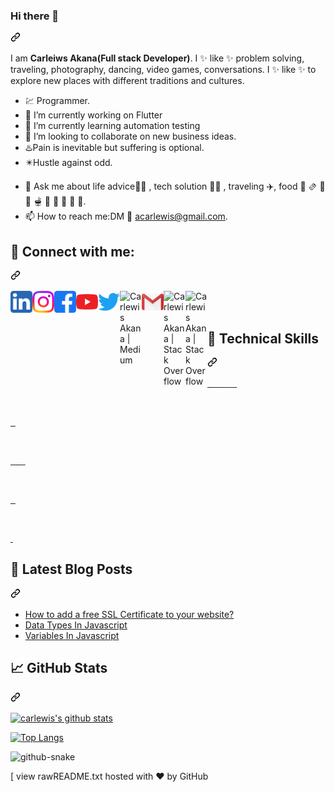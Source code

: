 <article class="markdown-body entry-content container-lg f5" itemprop="text">
  <div class="markdown-heading" dir="auto">
    <h3 class="heading-element" dir="auto">Hi there 👋</h3>
    <a id="user-content-hi-there-" class="anchor" aria-label="Permalink: Hi there 👋" href="#hi-there-">
      <svg class="octicon octicon-link" viewBox="0 0 16 16" version="1.1" width="16" height="16" aria-hidden="true">
        <path d="m7.775 3.275 1.25-1.25a3.5 3.5 0 1 1 4.95 4.95l-2.5 2.5a3.5 3.5 0 0 1-4.95 0 .751.751 0 0 1 .018-1.042.751.751 0 0 1 1.042-.018 1.998 1.998 0 0 0 2.83 0l2.5-2.5a2.002 2.002 0 0 0-2.83-2.83l-1.25 1.25a.751.751 0 0 1-1.042-.018.751.751 0 0 1-.018-1.042Zm-4.69 9.64a1.998 1.998 0 0 0 2.83 0l1.25-1.25a.751.751 0 0 1 1.042.018.751.751 0 0 1 .018 1.042l-1.25 1.25a3.5 3.5 0 1 1-4.95-4.95l2.5-2.5a3.5 3.5 0 0 1 4.95 0 .751.751 0 0 1-.018 1.042.751.751 0 0 1-1.042.018 1.998 1.998 0 0 0-2.83 0l-2.5 2.5a1.998 1.998 0 0 0 0 2.83Z"></path>
      </svg>
    </a>
  </div>
  <p dir="auto">I am <strong>Carleiws Akana(Full stack Developer)</strong>. I ✨ like ✨  problem solving, traveling, photography, dancing, video games, conversations. I ✨ like ✨  to explore new places with different traditions and cultures.</p>
  <ul dir="auto">
    <li>💹 Programmer.</li>
    <li>🔭 I’m currently working on Flutter</li>
    <li>🌱 I’m currently learning automation testing</li>
    <li>👯 I’m looking to collaborate on new business ideas.</li>
    <li>♨️Pain is inevitable but suffering is optional.</li>
    <li>✴️Hustle against odd.</li>
  </ul>

  <ul dir="auto">
    <li>💬 Ask me about life advice🤣🤣 , tech solution 👩‍💻 , traveling <g-emoji class="g-emoji" alias="airplane">✈️</g-emoji>, food 🌯 🫔 🥗 🥘 🫕 🥫 🍝 🍜 🍲 🍛.</li>
    <li>📫 How to reach me:DM 📱 <a href="mailto:acarlewis@gmail.com">acarlewis@gmail.com</a>.</li>
  </ul>
  <div class="markdown-heading" dir="auto">
    <h2 class="heading-element" dir="auto">🤝 Connect with me:</h2>
    <a id="user-content--connect-with-me" class="anchor" aria-label="Permalink: 🤝 Connect with me:" href="#-connect-with-me">
      <svg class="octicon octicon-link" viewBox="0 0 16 16" version="1.1" width="16" height="16" aria-hidden="true">
        <path d="m7.775 3.275 1.25-1.25a3.5 3.5 0 1 1 4.95 4.95l-2.5 2.5a3.5 3.5 0 0 1-4.95 0 .751.751 0 0 1 .018-1.042.751.751 0 0 1 1.042-.018 1.998 1.998 0 0 0 2.83 0l2.5-2.5a2.002 2.002 0 0 0-2.83-2.83l-1.25 1.25a.751.751 0 0 1-1.042-.018.751.751 0 0 1-.018-1.042Zm-4.69 9.64a1.998 1.998 0 0 0 2.83 0l1.25-1.25a.751.751 0 0 1 1.042.018.751.751 0 0 1 .018 1.042l-1.25 1.25a3.5 3.5 0 1 1-4.95-4.95l2.5-2.5a3.5 3.5 0 0 1 4.95 0 .751.751 0 0 1-.018 1.042.751.751 0 0 1-1.042.018 1.998 1.998 0 0 0-2.83 0l-2.5 2.5a1.998 1.998 0 0 0 0 2.83Z"></path>
      </svg>
    </a>
  </div>
  <p dir="auto">
    <a href="https://www.linkedin.com/in/carlewis-akana-2226341b7/" rel="nofollow">
      <img align="left" src="https://raw.githubusercontent.com/deepajarout/deepajarout/main/5296501_linkedin_network_linkedin logo_icon.png" alt="Carlewis Akana | LinkedIn" width="35px" style="max-width: 100%;">
    </a>
  </p>
  <p dir="auto">
    <a href="https://instagram.com/a_carlewis" rel="nofollow">
      <img align="left" src="https://raw.githubusercontent.com/deepajarout/deepajarout/main/5296765_camera_instagram_instagram logo_icon.png" alt="Carlewis Akana | Instagram" width="35px" style="max-width: 100%;">
    </a>
  </p>
  <p dir="auto">
    <a href="https://www.facebook.com/carlewis-akana" rel="nofollow">
      <img align="left" src="https://raw.githubusercontent.com/deepajarout/deepajarout/main/5365678_fb_facebook_facebook logo_icon.png" alt="Carlewis Akana | Facebook" width="35px" style="max-width: 100%;">
    </a>
  </p>
  <p dir="auto">
    <a href="https://www.youtube.com/channel/carlewis2163" rel="nofollow">
      <img align="left" src="https://raw.githubusercontent.com/deepajarout/deepajarout/main/5296521_play_video_vlog_youtube_youtube logo_icon.png" alt="Carlewis Akana | Youtube" width="35px" style="max-width: 100%;">
    </a>
  </p>
  <p dir="auto">
    <a href="https://twitter.com/CarlewisAkana" rel="nofollow">
      <img align="left" src="https://raw.githubusercontent.com/deepajarout/deepajarout/main/5296514_bird_tweet_twitter_twitter logo_icon.png" alt="Carlewis Akana | Twitter" width="35px" style="max-width: 100%;">
    </a>
  </p>
  <p dir="auto">
    <a href="https://www.sololearn.com/en/Profile/9491560" rel="nofollow">
      <img align="left" src="https://e7.pngegg.com/pngimages/243/80/png-clipart-sololearn-computer-programming-android-android-text-logo-thumbnail.png" alt="Carlewis Akana | Medium" width="35px" style="max-width: 100%;">
    </a>
  </p>
  <p dir="auto">
    <a href="acarlewis@gmail.com">
      <img align="left" src="https://raw.githubusercontent.com/deepajarout/deepajarout/main/2993691_brand_brands_gmail_logo_logos_icon.png" alt="Carlewis Akana | Gmail" width="35px" style="max-width: 100%;">
    </a>
  </p>
  <p dir="auto">
    <a href="https://stackoverflow.com/users/12204480/carlewis" rel="nofollow">
      <img align="left" src="https://cdn2.iconfinder.com/data/icons/social-icons-33/128/Stack_Overflow-512.png" alt="Carlewis Akana | Stack Overflow" width="35px" style="max-width: 100%;">
    </a>
  </p>
    <p dir="auto">
    <a href="http://cyclone.42web.io/?i=1" rel="nofollow">
      <img align="left" src="https://img.freepik.com/free-vector/gradient-world-wide-web-internet_78370-4896.jpg?semt=ais_hybrid" alt="Carlewis Akana | Stack Overflow" width="35px" style="max-width: 100%;">
    </a>
  </p>
  <br>
  <br>
  <div class="markdown-heading" dir="auto">
    <h2 class="heading-element" dir="auto">💼 Technical Skills</h2>
    <a id="user-content--technical-skills" class="anchor" aria-label="Permalink: 💼 Technical Skills" href="#-technical-skills">
      <svg class="octicon octicon-link" viewBox="0 0 16 16" version="1.1" width="16" height="16" aria-hidden="true">
        <path d="m7.775 3.275 1.25-1.25a3.5 3.5 0 1 1 4.95 4.95l-2.5 2.5a3.5 3.5 0 0 1-4.95 0 .751.751 0 0 1 .018-1.042.751.751 0 0 1 1.042-.018 1.998 1.998 0 0 0 2.83 0l2.5-2.5a2.002 2.002 0 0 0-2.83-2.83l-1.25 1.25a.751.751 0 0 1-1.042-.018.751.751 0 0 1-.018-1.042Zm-4.69 9.64a1.998 1.998 0 0 0 2.83 0l1.25-1.25a.751.751 0 0 1 1.042.018.751.751 0 0 1 .018 1.042l-1.25 1.25a3.5 3.5 0 1 1-4.95-4.95l2.5-2.5a3.5 3.5 0 0 1 4.95 0 .751.751 0 0 1-.018 1.042.751.751 0 0 1-1.042.018 1.998 1.998 0 0 0-2.83 0l-2.5 2.5a1.998 1.998 0 0 0 0 2.83Z"></path>
      </svg>
    </a>
  </div>
  <p dir="auto">
    <a target="_blank" rel="noopener noreferrer nofollow" href="https://camo.githubusercontent.com/9f06762b8feb28a94829eef10b7b32ba3dffc2cad2250be89d34c1b85b0f3e7e/68747470733a2f2f696d672e736869656c64732e696f2f62616467652f67616d696e672d756e6974792d696e666f726d6174696f6e616c3f7374796c653d666c6174266c6f676f3d756e697479266c6f676f436f6c6f723d7768697465">
      <img src="https://camo.githubusercontent.com/9f06762b8feb28a94829eef10b7b32ba3dffc2cad2250be89d34c1b85b0f3e7e/68747470733a2f2f696d672e736869656c64732e696f2f62616467652f67616d696e672d756e6974792d696e666f726d6174696f6e616c3f7374796c653d666c6174266c6f676f3d756e697479266c6f676f436f6c6f723d7768697465" alt="" data-canonical-src="https://img.shields.io/badge/gaming-unity-informational?style=flat&amp;logo=unity&amp;logoColor=white" style="max-width: 100%;">
    </a>
    <a target="_blank" rel="noopener noreferrer nofollow" href="https://camo.githubusercontent.com/23a10ff2c11462fd99f7e172a9bec958fc3c5fc46f5fa4e7a92591fd7532b9b6/68747470733a2f2f696d672e736869656c64732e696f2f62616467652f4672616d65776f726b2d6e6f64652e6a732d696e666f726d6174696f6e616c3f7374796c653d666c6174266c6f676f3d6e6f64652e6a73266c6f676f436f6c6f723d7768697465">
      <img src="https://camo.githubusercontent.com/23a10ff2c11462fd99f7e172a9bec958fc3c5fc46f5fa4e7a92591fd7532b9b6/68747470733a2f2f696d672e736869656c64732e696f2f62616467652f4672616d65776f726b2d6e6f64652e6a732d696e666f726d6174696f6e616c3f7374796c653d666c6174266c6f676f3d6e6f64652e6a73266c6f676f436f6c6f723d7768697465" alt="" data-canonical-src="https://img.shields.io/badge/Framework-node.js-informational?style=flat&amp;logo=node.js&amp;logoColor=white" style="max-width: 100%;">
    </a>
    <a target="_blank" rel="noopener noreferrer nofollow" href="https://camo.githubusercontent.com/8253304b21de1c3226ac4278a35ea0dc9fdc4bd1cd541f930418c22465c94a5f/68747470733a2f2f696d672e736869656c64732e696f2f62616467652f44617461626173652d4d6f6e676f44422d696e666f726d6174696f6e616c3f7374796c653d666c6174266c6f676f3d6d6f6e676f6462266c6f676f436f6c6f723d7768697465">
      <img src="https://camo.githubusercontent.com/8253304b21de1c3226ac4278a35ea0dc9fdc4bd1cd541f930418c22465c94a5f/68747470733a2f2f696d672e736869656c64732e696f2f62616467652f44617461626173652d4d6f6e676f44422d696e666f726d6174696f6e616c3f7374796c653d666c6174266c6f676f3d6d6f6e676f6462266c6f676f436f6c6f723d7768697465" alt="" data-canonical-src="https://img.shields.io/badge/Database-MongoDB-informational?style=flat&amp;logo=mongodb&amp;logoColor=white" style="max-width: 100%;">
    </a>
    <a target="_blank" rel="noopener noreferrer nofollow" href="https://camo.githubusercontent.com/14a824c0e84a0a41bb8abadde24714bbc6ba2016fa78e4be25060a1067cc3a9f/68747470733a2f2f696d672e736869656c64732e696f2f62616467652f436f64652d52656163742d696e666f726d6174696f6e616c3f7374796c653d666c6174266c6f676f3d726561637426636f6c6f723d363144414642">
      <img src="https://camo.githubusercontent.com/14a824c0e84a0a41bb8abadde24714bbc6ba2016fa78e4be25060a1067cc3a9f/68747470733a2f2f696d672e736869656c64732e696f2f62616467652f436f64652d52656163742d696e666f726d6174696f6e616c3f7374796c653d666c6174266c6f676f3d726561637426636f6c6f723d363144414642" alt="" data-canonical-src="https://img.shields.io/badge/Code-React-informational?style=flat&amp;logo=react&amp;color=61DAFB" style="max-width: 100%;">
    </a>
    <a target="_blank" rel="noopener noreferrer nofollow" href="https://camo.githubusercontent.com/aaca38b4605cdad6dcb92a737704ac43dd24df7d057389a894af545f897d658e/68747470733a2f2f696d672e736869656c64732e696f2f62616467652f436f64652d52656475782d696e666f726d6174696f6e616c3f7374796c653d666c6174266c6f676f3d526564757826636f6c6f723d373634414243">
      <img src="https://camo.githubusercontent.com/aaca38b4605cdad6dcb92a737704ac43dd24df7d057389a894af545f897d658e/68747470733a2f2f696d672e736869656c64732e696f2f62616467652f436f64652d52656475782d696e666f726d6174696f6e616c3f7374796c653d666c6174266c6f676f3d526564757826636f6c6f723d373634414243" alt="" data-canonical-src="https://img.shields.io/badge/Code-Redux-informational?style=flat&amp;logo=Redux&amp;color=764ABC" style="max-width: 100%;">
    </a>
    <a target="_blank" rel="noopener noreferrer nofollow" href="https://camo.githubusercontent.com/242c67a619771792ab20da1cac2f6afa28c6ec88363bcfd63272cb3179647960/68747470733a2f2f696d672e736869656c64732e696f2f62616467652f436f64652d4a6176615363726970742d696e666f726d6174696f6e616c3f7374796c653d666c6174266c6f676f3d4a61766153637269707426636f6c6f723d463744463145">
      <img src="https://camo.githubusercontent.com/242c67a619771792ab20da1cac2f6afa28c6ec88363bcfd63272cb3179647960/68747470733a2f2f696d672e736869656c64732e696f2f62616467652f436f64652d4a6176615363726970742d696e666f726d6174696f6e616c3f7374796c653d666c6174266c6f676f3d4a61766153637269707426636f6c6f723d463744463145" alt="" data-canonical-src="https://img.shields.io/badge/Code-JavaScript-informational?style=flat&amp;logo=JavaScript&amp;color=F7DF1E" style="max-width: 100%;">
    </a>
    <a target="_blank" rel="noopener noreferrer nofollow" href="https://camo.githubusercontent.com/d7c4890707b68850edc94513b6085a0eab00d118deb66ab765f733b9b8776969/68747470733a2f2f696d672e736869656c64732e696f2f62616467652f436f64652d48544d4c352d696e666f726d6174696f6e616c3f7374796c653d666c6174266c6f676f3d48544d4c3526636f6c6f723d453334463236">
      <img src="https://camo.githubusercontent.com/d7c4890707b68850edc94513b6085a0eab00d118deb66ab765f733b9b8776969/68747470733a2f2f696d672e736869656c64732e696f2f62616467652f436f64652d48544d4c352d696e666f726d6174696f6e616c3f7374796c653d666c6174266c6f676f3d48544d4c3526636f6c6f723d453334463236" alt="" data-canonical-src="https://img.shields.io/badge/Code-HTML5-informational?style=flat&amp;logo=HTML5&amp;color=E34F26" style="max-width: 100%;">
    </a>
    <a target="_blank" rel="noopener noreferrer nofollow" href="https://camo.githubusercontent.com/bfc6a44be8c9b846b73767c87a2790cf2532e30e8ed58491bb390c988fc06a98/68747470733a2f2f696d672e736869656c64732e696f2f62616467652f436f64652d506f737467726553514c2d696e666f726d6174696f6e616c3f7374796c653d666c6174266c6f676f3d506f737467726553514c26636f6c6f723d333336373931">
      <img src="https://camo.githubusercontent.com/bfc6a44be8c9b846b73767c87a2790cf2532e30e8ed58491bb390c988fc06a98/68747470733a2f2f696d672e736869656c64732e696f2f62616467652f436f64652d506f737467726553514c2d696e666f726d6174696f6e616c3f7374796c653d666c6174266c6f676f3d506f737467726553514c26636f6c6f723d333336373931" alt="" data-canonical-src="https://img.shields.io/badge/Code-PostgreSQL-informational?style=flat&amp;logo=PostgreSQL&amp;color=336791" style="max-width: 100%;">
    </a>
    <a target="_blank" rel="noopener noreferrer nofollow" href="https://camo.githubusercontent.com/a60b69f8af9053d1004320b7cf10d49d7f5143ef8985667e7cfecca312dc14d9/68747470733a2f2f696d672e736869656c64732e696f2f62616467652f436f64652d53514c6974652d696e666f726d6174696f6e616c3f7374796c653d666c6174266c6f676f3d53514c69746526636f6c6f723d303033423537">
      <img src="https://camo.githubusercontent.com/a60b69f8af9053d1004320b7cf10d49d7f5143ef8985667e7cfecca312dc14d9/68747470733a2f2f696d672e736869656c64732e696f2f62616467652f436f64652d53514c6974652d696e666f726d6174696f6e616c3f7374796c653d666c6174266c6f676f3d53514c69746526636f6c6f723d303033423537" alt="" data-canonical-src="https://img.shields.io/badge/Code-SQLite-informational?style=flat&amp;logo=SQLite&amp;color=003B57" style="max-width: 100%;">
    </a>
    <a target="_blank" rel="noopener noreferrer nofollow" href="https://camo.githubusercontent.com/90694fa5b9bfbadd8fb4f6769161e845c21ffe16ee940418ed64775e5c9994ee/68747470733a2f2f696d672e736869656c64732e696f2f62616467652f436f64652d547970657363726970742d696e666f726d6174696f6e616c3f7374796c653d666c6174266c6f676f3d74797065736372697074266c6f676f436f6c6f723d7768697465">
      <img src="https://camo.githubusercontent.com/90694fa5b9bfbadd8fb4f6769161e845c21ffe16ee940418ed64775e5c9994ee/68747470733a2f2f696d672e736869656c64732e696f2f62616467652f436f64652d547970657363726970742d696e666f726d6174696f6e616c3f7374796c653d666c6174266c6f676f3d74797065736372697074266c6f676f436f6c6f723d7768697465" alt="" data-canonical-src="https://img.shields.io/badge/Code-Typescript-informational?style=flat&amp;logo=typescript&amp;logoColor=white" style="max-width: 100%;">
    </a>
    <a target="_blank" rel="noopener noreferrer nofollow" href="https://camo.githubusercontent.com/9ac91734c808ed4a9da0e769b83f083193075174dedf38a792f2b52bc763e2eb/68747470733a2f2f696d672e736869656c64732e696f2f62616467652f636f64652d4772617068514c2d696e666f726d6174696f6e616c3f7374796c653d666c6174266c6f676f3d6772617068716c266c6f676f436f6c6f723d7768697465">
      <img src="https://camo.githubusercontent.com/9ac91734c808ed4a9da0e769b83f083193075174dedf38a792f2b52bc763e2eb/68747470733a2f2f696d672e736869656c64732e696f2f62616467652f636f64652d4772617068514c2d696e666f726d6174696f6e616c3f7374796c653d666c6174266c6f676f3d6772617068716c266c6f676f436f6c6f723d7768697465" alt="" data-canonical-src="https://img.shields.io/badge/code-GraphQL-informational?style=flat&amp;logo=graphql&amp;logoColor=white" style="max-width: 100%;">
    </a>
    <a target="_blank" rel="noopener noreferrer nofollow" href="https://camo.githubusercontent.com/e48d1d2a02baef60a94456e0b6c7f90e89e358a8ef353e21ffa2ba383b47cca7/68747470733a2f2f696d672e736869656c64732e696f2f62616467652f636f64652d4a57542d696e666f726d6174696f6e616c3f7374796c653d666c6174266c6f676f3d4a534f4e253230776562253230746f6b656e73">
      <img src="https://camo.githubusercontent.com/e48d1d2a02baef60a94456e0b6c7f90e89e358a8ef353e21ffa2ba383b47cca7/68747470733a2f2f696d672e736869656c64732e696f2f62616467652f636f64652d4a57542d696e666f726d6174696f6e616c3f7374796c653d666c6174266c6f676f3d4a534f4e253230776562253230746f6b656e73" alt="" data-canonical-src="https://img.shields.io/badge/code-JWT-informational?style=flat&amp;logo=JSON%20web%20tokens" style="max-width: 100%;">
    </a>
    <a target="_blank" rel="noopener noreferrer nofollow" href="https://camo.githubusercontent.com/8e23a6d874199d23a896f81fab20e445da6ec6a0f960da9634cb49b622519d7e/68747470733a2f2f696d672e736869656c64732e696f2f62616467652f636f64652d47554c502d696e666f726d6174696f6e616c3f7374796c653d666c6174266c6f676f3d67756c70266c6f676f436f6c6f723d7768697465">
      <img src="https://camo.githubusercontent.com/8e23a6d874199d23a896f81fab20e445da6ec6a0f960da9634cb49b622519d7e/68747470733a2f2f696d672e736869656c64732e696f2f62616467652f636f64652d47554c502d696e666f726d6174696f6e616c3f7374796c653d666c6174266c6f676f3d67756c70266c6f676f436f6c6f723d7768697465" alt="" data-canonical-src="https://img.shields.io/badge/code-GULP-informational?style=flat&amp;logo=gulp&amp;logoColor=white" style="max-width: 100%;">
    </a>
  </p>
  <br>
  <p dir="auto">
    <a target="_blank" rel="noopener noreferrer nofollow" href="https://camo.githubusercontent.com/158f0f18972e114aaa28b21ed69ca4064e3dfe29d8fb3c5014088eb13f048150/68747470733a2f2f696d672e736869656c64732e696f2f62616467652f5374796c652d426f6f7473747261702d696e666f726d6174696f6e616c3f7374796c653d666c6174266c6f676f3d426f6f74737472617026636f6c6f723d373935324233">
      <img src="https://camo.githubusercontent.com/158f0f18972e114aaa28b21ed69ca4064e3dfe29d8fb3c5014088eb13f048150/68747470733a2f2f696d672e736869656c64732e696f2f62616467652f5374796c652d426f6f7473747261702d696e666f726d6174696f6e616c3f7374796c653d666c6174266c6f676f3d426f6f74737472617026636f6c6f723d373935324233" alt="" data-canonical-src="https://img.shields.io/badge/Style-Bootstrap-informational?style=flat&amp;logo=Bootstrap&amp;color=7952B3" style="max-width: 100%;">
    </a>
    <a target="_blank" rel="noopener noreferrer nofollow" href="https://camo.githubusercontent.com/03afade71191a329046aec0c7df933fbbf1f58adeb6aa0432e5bf0bc4475d37c/68747470733a2f2f696d672e736869656c64732e696f2f62616467652f5374796c652d435353332d696e666f726d6174696f6e616c3f7374796c653d666c6174266c6f676f3d4353533326636f6c6f723d313537324236">
      <img src="https://camo.githubusercontent.com/03afade71191a329046aec0c7df933fbbf1f58adeb6aa0432e5bf0bc4475d37c/68747470733a2f2f696d672e736869656c64732e696f2f62616467652f5374796c652d435353332d696e666f726d6174696f6e616c3f7374796c653d666c6174266c6f676f3d4353533326636f6c6f723d313537324236" alt="" data-canonical-src="https://img.shields.io/badge/Style-CSS3-informational?style=flat&amp;logo=CSS3&amp;color=1572B6" style="max-width: 100%;">
    </a>
    <a target="_blank" rel="noopener noreferrer nofollow" href="https://camo.githubusercontent.com/d00ff24013b8b052f7dda1db08a05abad75fe1d536a25fe94f2776fae746e62b/68747470733a2f2f696d672e736869656c64732e696f2f62616467652f5374796c652d7374796c65642d2d636f6d706f6e656e74732d696e666f726d6174696f6e616c3f7374796c653d666c6174266c6f676f3d7374796c65642d636f6d706f6e656e747326636f6c6f723d444237303933">
      <img src="https://camo.githubusercontent.com/d00ff24013b8b052f7dda1db08a05abad75fe1d536a25fe94f2776fae746e62b/68747470733a2f2f696d672e736869656c64732e696f2f62616467652f5374796c652d7374796c65642d2d636f6d706f6e656e74732d696e666f726d6174696f6e616c3f7374796c653d666c6174266c6f676f3d7374796c65642d636f6d706f6e656e747326636f6c6f723d444237303933" alt="" data-canonical-src="https://img.shields.io/badge/Style-styled--components-informational?style=flat&amp;logo=styled-components&amp;color=DB7093" style="max-width: 100%;">
    </a>
  </p>
  <br>
  <p dir="auto">
    <a target="_blank" rel="noopener noreferrer nofollow" href="https://camo.githubusercontent.com/4f31494a26a94a43e4e6a711afcb44811353ba3aa69ad9289c3464fa8ecf9f11/68747470733a2f2f696d672e736869656c64732e696f2f62616467652f546f6f6c732d4669676d612d696e666f726d6174696f6e616c3f7374796c653d666c6174266c6f676f3d4669676d6126636f6c6f723d463234453145">
      <img src="https://camo.githubusercontent.com/4f31494a26a94a43e4e6a711afcb44811353ba3aa69ad9289c3464fa8ecf9f11/68747470733a2f2f696d672e736869656c64732e696f2f62616467652f546f6f6c732d4669676d612d696e666f726d6174696f6e616c3f7374796c653d666c6174266c6f676f3d4669676d6126636f6c6f723d463234453145" alt="" data-canonical-src="https://img.shields.io/badge/Tools-Figma-informational?style=flat&amp;logo=Figma&amp;color=F24E1E" style="max-width: 100%;">
    </a>
    <a target="_blank" rel="noopener noreferrer nofollow" href="https://camo.githubusercontent.com/f92a4aa2cf0d265b31a1d6ce42df02ee746083604782a6af8302e3b2bd4cb9f3/68747470733a2f2f696d672e736869656c64732e696f2f62616467652f546f6f6c732d4e504d2d696e666f726d6174696f6e616c3f7374796c653d666c6174266c6f676f3d4e504d26636f6c6f723d434233383337">
      <img src="https://camo.githubusercontent.com/f92a4aa2cf0d265b31a1d6ce42df02ee746083604782a6af8302e3b2bd4cb9f3/68747470733a2f2f696d672e736869656c64732e696f2f62616467652f546f6f6c732d4e504d2d696e666f726d6174696f6e616c3f7374796c653d666c6174266c6f676f3d4e504d26636f6c6f723d434233383337" alt="" data-canonical-src="https://img.shields.io/badge/Tools-NPM-informational?style=flat&amp;logo=NPM&amp;color=CB3837" style="max-width: 100%;">
    </a>
    <a target="_blank" rel="noopener noreferrer nofollow" href="https://camo.githubusercontent.com/5deebc63e4004fd0df809467ae18d1e709d28d58d0741a5772ee67a8460eff59/68747470733a2f2f696d672e736869656c64732e696f2f62616467652f546f6f6c732d4865726f6b752d696e666f726d6174696f6e616c3f7374796c653d666c6174266c6f676f3d4865726f6b7526636f6c6f723d343330303938">
      <img src="https://camo.githubusercontent.com/5deebc63e4004fd0df809467ae18d1e709d28d58d0741a5772ee67a8460eff59/68747470733a2f2f696d672e736869656c64732e696f2f62616467652f546f6f6c732d4865726f6b752d696e666f726d6174696f6e616c3f7374796c653d666c6174266c6f676f3d4865726f6b7526636f6c6f723d343330303938" alt="" data-canonical-src="https://img.shields.io/badge/Tools-Heroku-informational?style=flat&amp;logo=Heroku&amp;color=430098" style="max-width: 100%;">
    </a>
    <a target="_blank" rel="noopener noreferrer nofollow" href="https://camo.githubusercontent.com/ca7928be12661e5ab4d82ccc0dacc704aac13f5f6ee05e4a8752a2aed6562a4d/68747470733a2f2f696d672e736869656c64732e696f2f62616467652f546f6f6c732d4769742d696e666f726d6174696f6e616c3f7374796c653d666c6174266c6f676f3d47697426636f6c6f723d463035303332">
      <img src="https://camo.githubusercontent.com/ca7928be12661e5ab4d82ccc0dacc704aac13f5f6ee05e4a8752a2aed6562a4d/68747470733a2f2f696d672e736869656c64732e696f2f62616467652f546f6f6c732d4769742d696e666f726d6174696f6e616c3f7374796c653d666c6174266c6f676f3d47697426636f6c6f723d463035303332" alt="" data-canonical-src="https://img.shields.io/badge/Tools-Git-informational?style=flat&amp;logo=Git&amp;color=F05032" style="max-width: 100%;">
    </a>
    <a target="_blank" rel="noopener noreferrer nofollow" href="https://camo.githubusercontent.com/6f3217e893b76198e13786e2049646c58166cd72e8376e2bb2bdd9c515ee388f/68747470733a2f2f696d672e736869656c64732e696f2f62616467652f546f6f6c732d4769744875622d696e666f726d6174696f6e616c3f7374796c653d666c6174266c6f676f3d47697448756226636f6c6f723d313831373137">
      <img src="https://camo.githubusercontent.com/6f3217e893b76198e13786e2049646c58166cd72e8376e2bb2bdd9c515ee388f/68747470733a2f2f696d672e736869656c64732e696f2f62616467652f546f6f6c732d4769744875622d696e666f726d6174696f6e616c3f7374796c653d666c6174266c6f676f3d47697448756226636f6c6f723d313831373137" alt="" data-canonical-src="https://img.shields.io/badge/Tools-GitHub-informational?style=flat&amp;logo=GitHub&amp;color=181717" style="max-width: 100%;">
    </a>
    <a target="_blank" rel="noopener noreferrer nofollow" href="https://camo.githubusercontent.com/25c7064544b61c39e97477f9a39750ecc4a6bf062e040a0035f6b78a115697cb/68747470733a2f2f696d672e736869656c64732e696f2f62616467652f546f6f6c732d6269746275636b65742d696e666f726d6174696f6e616c3f7374796c653d666c6174266c6f676f3d6269746275636b6574266c6f676f436f6c6f723d7768697465">
      <img src="https://camo.githubusercontent.com/25c7064544b61c39e97477f9a39750ecc4a6bf062e040a0035f6b78a115697cb/68747470733a2f2f696d672e736869656c64732e696f2f62616467652f546f6f6c732d6269746275636b65742d696e666f726d6174696f6e616c3f7374796c653d666c6174266c6f676f3d6269746275636b6574266c6f676f436f6c6f723d7768697465" alt="" data-canonical-src="https://img.shields.io/badge/Tools-bitbucket-informational?style=flat&amp;logo=bitbucket&amp;logoColor=white" style="max-width: 100%;">
    </a>
    <a target="_blank" rel="noopener noreferrer nofollow" href="https://camo.githubusercontent.com/d360cae64798160842c7f24690b3949f6e5a83bbdde44c21d25a398b22ea9e57/68747470733a2f2f696d672e736869656c64732e696f2f62616467652f546f6f6c732d6769746875622d696e666f726d6174696f6e616c3f7374796c653d666c6174266c6f676f3d676974687562266c6f676f436f6c6f723d7768697465">
      <img src="https://camo.githubusercontent.com/d360cae64798160842c7f24690b3949f6e5a83bbdde44c21d25a398b22ea9e57/68747470733a2f2f696d672e736869656c64732e696f2f62616467652f546f6f6c732d6769746875622d696e666f726d6174696f6e616c3f7374796c653d666c6174266c6f676f3d676974687562266c6f676f436f6c6f723d7768697465" alt="" data-canonical-src="https://img.shields.io/badge/Tools-github-informational?style=flat&amp;logo=github&amp;logoColor=white" style="max-width: 100%;">
    </a>
  </p>
  <br>
  <p dir="auto">
    <a target="_blank" rel="noopener noreferrer nofollow" href="https://camo.githubusercontent.com/4ac700350fdbcce5a19df928fe8b10bb113c1ec911a93f3041f491b5d644be9c/68747470733a2f2f696d672e736869656c64732e696f2f62616467652f54657374696e67546f6f6c732d637970726573732d696e666f726d6174696f6e616c3f7374796c653d666c6174266c6f676f3d63797072657373266c6f676f436f6c6f723d303538613565">
      <img src="https://camo.githubusercontent.com/4ac700350fdbcce5a19df928fe8b10bb113c1ec911a93f3041f491b5d644be9c/68747470733a2f2f696d672e736869656c64732e696f2f62616467652f54657374696e67546f6f6c732d637970726573732d696e666f726d6174696f6e616c3f7374796c653d666c6174266c6f676f3d63797072657373266c6f676f436f6c6f723d303538613565" alt="" data-canonical-src="https://img.shields.io/badge/TestingTools-cypress-informational?style=flat&amp;logo=cypress&amp;logoColor=058a5e" style="max-width: 100%;">
    </a>
    <a target="_blank" rel="noopener noreferrer nofollow" href="https://camo.githubusercontent.com/49e05b292a6e046f8f004210bf70924482d1290109ace445f17cc4e20daceee6/68747470733a2f2f696d672e736869656c64732e696f2f62616467652f54657374696e67546f6f6c732d6a6573742d696e666f726d6174696f6e616c3f7374796c653d666c6174266c6f676f3d6a657374266c6f676f436f6c6f723d7768697465">
      <img src="https://camo.githubusercontent.com/49e05b292a6e046f8f004210bf70924482d1290109ace445f17cc4e20daceee6/68747470733a2f2f696d672e736869656c64732e696f2f62616467652f54657374696e67546f6f6c732d6a6573742d696e666f726d6174696f6e616c3f7374796c653d666c6174266c6f676f3d6a657374266c6f676f436f6c6f723d7768697465" alt="" data-canonical-src="https://img.shields.io/badge/TestingTools-jest-informational?style=flat&amp;logo=jest&amp;logoColor=white" style="max-width: 100%;">
    </a>
    <a target="_blank" rel="noopener noreferrer nofollow" href="https://camo.githubusercontent.com/13a6f4eef00ddfceab4d777ceadf5691097595ba21e65f760b88ebcc8cab3a28/68747470733a2f2f696d672e736869656c64732e696f2f62616467652f74657374696e67546f6f6c732d6d6f6368612d696e666f726d6174696f6e616c3f7374796c653d666c6174266c6f676f3d6d6f636861266c6f676f436f6c6f723d7768697465">
      <img src="https://camo.githubusercontent.com/13a6f4eef00ddfceab4d777ceadf5691097595ba21e65f760b88ebcc8cab3a28/68747470733a2f2f696d672e736869656c64732e696f2f62616467652f74657374696e67546f6f6c732d6d6f6368612d696e666f726d6174696f6e616c3f7374796c653d666c6174266c6f676f3d6d6f636861266c6f676f436f6c6f723d7768697465" alt="" data-canonical-src="https://img.shields.io/badge/testingTools-mocha-informational?style=flat&amp;logo=mocha&amp;logoColor=white" style="max-width: 100%;">
    </a>
  </p>
  <br>
  <p dir="auto">
    <a target="_blank" rel="noopener noreferrer nofollow" href="https://camo.githubusercontent.com/83f5cf75aad490b30c00d6f8dc097f9c1fd574ec28c8ce3255c4df14d81ebabe/68747470733a2f2f696d672e736869656c64732e696f2f62616467652f7365727665722d6e67696e782d696e666f726d6174696f6e616c3f7374796c653d666c6174266c6f676f3d6e67696e78266c6f676f436f6c6f723d7768697465">
      <img src="https://camo.githubusercontent.com/83f5cf75aad490b30c00d6f8dc097f9c1fd574ec28c8ce3255c4df14d81ebabe/68747470733a2f2f696d672e736869656c64732e696f2f62616467652f7365727665722d6e67696e782d696e666f726d6174696f6e616c3f7374796c653d666c6174266c6f676f3d6e67696e78266c6f676f436f6c6f723d7768697465" alt="" data-canonical-src="https://img.shields.io/badge/server-nginx-informational?style=flat&amp;logo=nginx&amp;logoColor=white" style="max-width: 100%;">
    </a>
    <a target="_blank" rel="noopener noreferrer nofollow" href="https://camo.githubusercontent.com/c2a95e04f80f225308d9bc30a55c6865d0e47d4aae20517ce19095c707d500d1/68747470733a2f2f696d672e736869656c64732e696f2f62616467652f7365727665722d6a656e6b696e732d696e666f726d6174696f6e616c3f7374796c653d666c6174266c6f676f3d6a656e6b696e73266c6f676f436f6c6f723d7768697465">
      <img src="https://camo.githubusercontent.com/c2a95e04f80f225308d9bc30a55c6865d0e47d4aae20517ce19095c707d500d1/68747470733a2f2f696d672e736869656c64732e696f2f62616467652f7365727665722d6a656e6b696e732d696e666f726d6174696f6e616c3f7374796c653d666c6174266c6f676f3d6a656e6b696e73266c6f676f436f6c6f723d7768697465" alt="" data-canonical-src="https://img.shields.io/badge/server-jenkins-informational?style=flat&amp;logo=jenkins&amp;logoColor=white" style="max-width: 100%;">
    </a>
  </p>
  <div class="markdown-heading" dir="auto">
    <h2 class="heading-element" dir="auto">📝 Latest Blog Posts</h2>
    <a id="user-content--latest-blog-posts" class="anchor" aria-label="Permalink: 📝 Latest Blog Posts" href="#-latest-blog-posts">
      <svg class="octicon octicon-link" viewBox="0 0 16 16" version="1.1" width="16" height="16" aria-hidden="true">
        <path d="m7.775 3.275 1.25-1.25a3.5 3.5 0 1 1 4.95 4.95l-2.5 2.5a3.5 3.5 0 0 1-4.95 0 .751.751 0 0 1 .018-1.042.751.751 0 0 1 1.042-.018 1.998 1.998 0 0 0 2.83 0l2.5-2.5a2.002 2.002 0 0 0-2.83-2.83l-1.25 1.25a.751.751 0 0 1-1.042-.018.751.751 0 0 1-.018-1.042Zm-4.69 9.64a1.998 1.998 0 0 0 2.83 0l1.25-1.25a.751.751 0 0 1 1.042.018.751.751 0 0 1 .018 1.042l-1.25 1.25a3.5 3.5 0 1 1-4.95-4.95l2.5-2.5a3.5 3.5 0 0 1 4.95 0 .751.751 0 0 1-.018 1.042.751.751 0 0 1-1.042.018 1.998 1.998 0 0 0-2.83 0l-2.5 2.5a1.998 1.998 0 0 0 0 2.83Z"></path>
      </svg>
    </a>
  </div>
  <ul dir="auto">
    <li><a href="https://medium.com/@carlewis/how-to-add-a-free-ssl-certificate-to-your-website-736a41837a1" rel="nofollow">How to add a free SSL Certificate to your website?</a></li>
    <li><a href="https://medium.com/@carlewis/data-types-in-javascript-fd7cd14ad4a7" rel="nofollow">Data Types In Javascript</a></li>
    <li><a href="https://medium.com/@carlewis/variables-in-javascript-ef840522e80d" rel="nofollow">Variables In Javascript</a></li>
  </ul>
  <div class="markdown-heading" dir="auto">
    <h2 class="heading-element" dir="auto">📈 GitHub Stats</h2>
    <a id="user-content--github-stats" class="anchor" aria-label="Permalink: 📈 GitHub Stats" href="#-github-stats">
      <svg class="octicon octicon-link" viewBox="0 0 16 16" version="1.1" width="16" height="16" aria-hidden="true">
        <path d="m7.775 3.275 1.25-1.25a3.5 3.5 0 1 1 4.95 4.95l-2.5 2.5a3.5 3.5 0 0 1-4.95 0 .751.751 0 0 1 .018-1.042.751.751 0 0 1 1.042-.018 1.998 1.998 0 0 0 2.83 0l2.5-2.5a2.002 2.002 0 0 0-2.83-2.83l-1.25 1.25a.751.751 0 0 1-1.042-.018.751.751 0 0 1-.018-1.042Zm-4.69 9.64a1.998 1.998 0 0 0 2.83 0l1.25-1.25a.751.751 0 0 1 1.042.018.751.751 0 0 1 .018 1.042l-1.25 1.25a3.5 3.5 0 1 1-4.95-4.95l2.5-2.5a3.5 3.5 0 0 1 4.95 0 .751.751 0 0 1-.018 1.042.751.751 0 0 1-1.042.018 1.998 1.998 0 0 0-2.83 0l-2.5 2.5a1.998 1.998 0 0 0 0 2.83Z"></path>
      </svg>
    </a>
  </div>
  <p dir="auto">
    <a href="https://github.com/acarlewis">
      <img src="" alt="carlewis's github stats" data-canonical-src="" style="max-width: 100%;">
    </a>
  </p>
  <p dir="auto">
    <a href="https://github.com/acarlewis">
      <img src="https://camo.githubusercontent.com/5ff99ae6bdaf0d67669b7a7068320e45a3e8d5340f04bc54afd919cebbd23dd8/68747470733a2f2f6769746875622d726561646d652d73746174732e76657263656c2e6170702f6170692f746f702d6c616e67732f3f757365726e616d653d64656570616a61726f7574266c61796f75743d636f6d70616374" alt="Top Langs" data-canonical-src="https://github-readme-stats.vercel.app/api/top-langs/?username=deepajarout&amp;layout=compact" style="max-width: 100%;">
    </a>
  </p>
  <themed-picture data-catalyst-inline="true" data-catalyst="">
    <picture>
      <source media="(prefers-color-scheme: dark)" srcset="https://raw.githubusercontent.com/tobiasmeyhoefer/tobiasmeyhoefer/output/github-snake-dark.svg">
      <source media="(prefers-color-scheme: light)" srcset="https://raw.githubusercontent.com/tobiasmeyhoefer/tobiasmeyhoefer/output/github-snake.svg">
      <img alt="github-snake" src="https://raw.githubusercontent.com/tobiasmeyhoefer/tobiasmeyhoefer/output/github-snake.svg" style="visibility:visible;max-width:100%;">
    </picture>
  </themed-picture>
  <p dir="auto">[
<!--     <a target="_blank" rel="noopener noreferrer nofollow" href="https://camo.githubusercontent.com/abb89ffaba07d10f93c6750667123a645edcfa16c6686b2097b7301f660ed187/68747470733a2f2f76697369746f722d62616467652e676c697463682e6d652f62616467653f706167655f69643d64656570616a61726f75742e64656570616a61726f7574">
      <img src="https://camo.githubusercontent.com/abb89ffaba07d10f93c6750667123a645edcfa16c6686b2097b7301f660ed187/68747470733a2f2f76697369746f722d62616467652e676c697463682e6d652f62616467653f706167655f69643d64656570616a61726f75742e64656570616a61726f7574" alt="Visitors" data-canonical-src="https://visitor-badge.glitch.me/badge?page_id=deepajarout.deepajarout" style="max-width: 100%;">
    </a>] -->
    view rawREADME.txt hosted with ❤ by GitHub
  </p>
</article>
